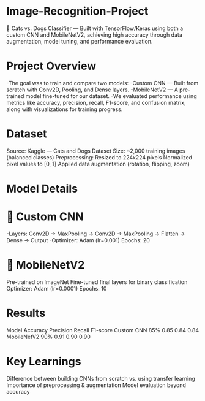 # Image-Recognition-Project
🐾 Cats vs. Dogs Classifier — Built with TensorFlow/Keras using both a custom CNN and MobileNetV2, achieving high accuracy through data augmentation, model tuning, and performance evaluation.
# Project Overview
-The goal was to train and compare two models:
-Custom CNN — Built from scratch with Conv2D, Pooling, and Dense layers.
-MobileNetV2 — A pre-trained model fine-tuned for our dataset.
-We evaluated performance using metrics like accuracy, precision, recall, F1-score, and confusion matrix, along with visualizations for training progress.

# Dataset
Source: Kaggle — Cats and Dogs Dataset
Size: ~2,000 training images (balanced classes)
Preprocessing:
Resized to 224x224 pixels
Normalized pixel values to [0, 1]
Applied data augmentation (rotation, flipping, zoom)

# Model Details
# 🔹 Custom CNN
-Layers: Conv2D → MaxPooling → Conv2D → MaxPooling → Flatten → Dense → Output
-Optimizer: Adam (lr=0.001)
Epochs: 20

# 🔹 MobileNetV2
Pre-trained on ImageNet
Fine-tuned final layers for binary classification
Optimizer: Adam (lr=0.0001)
Epochs: 10

# Results
Model	Accuracy	Precision	Recall	F1-score
Custom CNN	85%	0.85	0.84	0.84
MobileNetV2	90%	0.91	0.90	0.90

# Key Learnings
Difference between building CNNs from scratch vs. using transfer learning
Importance of preprocessing & augmentation
Model evaluation beyond accuracy
